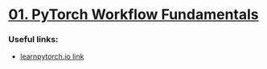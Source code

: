# [01. PyTorch Workflow Fundamentals](https://colab.research.google.com/github/mrdbourke/pytorch-deep-learning/blob/main/01_pytorch_workflow.ipynb)

### Useful links:
* [learnpytorch.io link](https://www.learnpytorch.io/01_pytorch_workflow/)
<!--stackedit_data:
eyJoaXN0b3J5IjpbLTk1MjMzNDMyLC0xNjgxMTE3NDg4LDczMD
k5ODExNl19
-->